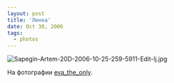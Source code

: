 ```yaml
---
layout: post
title: 'Ленка'
date: Oct 30, 2006
tags:
  - photos
---
```


![Sapegin-Artem-20D-2006-10-25-259-5911-Edit-lj.jpg](upload://Sapegin-Artem-20D-2006-10-25-259-5911-Edit-lj.jpg)

На фотографии [eva_the_only](http://eva-the-only.livejournal.com/).
